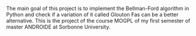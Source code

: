 The main goal of this project is to implement the Bellman-Ford algorithm in Python and check if a variation of it called Glouton Fas can be a better alternative.
This is the project of the course MOGPL of my first semester of master ANDROIDE at Sorbonne University. 
